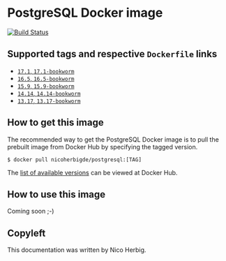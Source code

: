 # PostgreSQL Docker image

[![Build Status](https://github.com/nicoherbigio/docker-postgresql/actions/workflows/build-docker-images.yml/badge.svg)](https://github.com/nicoherbigio/docker-postgresql/actions/workflows/build-docker-images.yml)

## Supported tags and respective `Dockerfile` links

 * [`17.1`, `17.1-bookworm`](https://github.com/nicoherbigio/docker-postgresql/blob/main/17.1/debian/default/Dockerfile)
 * [`16.5`, `16.5-bookworm`](https://github.com/nicoherbigio/docker-postgresql/blob/main/16.5/debian/default/Dockerfile)
 * [`15.9`, `15.9-bookworm`](https://github.com/nicoherbigio/docker-postgresql/blob/main/15.9/debian/default/Dockerfile)
 * [`14.14`, `14.14-bookworm`](https://github.com/nicoherbigio/docker-postgresql/blob/main/14.14/debian/default/Dockerfile)
 * [`13.17`, `13.17-bookworm`](https://github.com/nicoherbigio/docker-postgresql/blob/main/13.17/debian/default/Dockerfile)

## How to get this image

The recommended way to get the PostgreSQL Docker image is to pull the prebuilt image from Docker Hub by specifying the tagged version.

```console
$ docker pull nicoherbigde/postgresql:[TAG]
```

The [list of available versions](https://hub.docker.com/r/nicoherbigde/postgresql/tags) can be viewed at Docker Hub.

## How to use this image

Coming soon ;-)

## Copyleft

This documentation was written by Nico Herbig.
